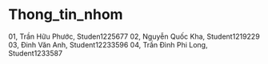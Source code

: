 # Thong_tin_nhom
01, Trần Hữu Phước, Studen1225677
02, Nguyễn Quốc Kha, Student1219229
03, Đinh Văn Anh, Student12233596
04, Trần Đình Phi Long, Student1233587